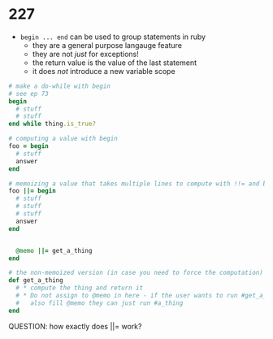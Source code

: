 

# 227

* `begin ... end` can be used to group statements in ruby
    * they are a general purpose langauge feature
    * they are not _just_ for exceptions!
    * the return value is the value of the last statement
    * it does *not* introduce a new variable scope

```ruby
# make a do-while with begin
# see ep 73
begin
  # stuff
  # stuff
end while thing.is_true?

# computing a value with begin
foo = begin
  # stuff
  answer
end

# memoizing a value that takes multiple lines to compute with !!= and begin
foo ||= begin
  # stuff
  # stuff
  # stuff
  answer
end


  @memo ||= get_a_thing
end

# the non-memoized version (in case you need to force the computation)
def get_a_thing
  # * compute the thing and return it
  # * Do not assign to @memo in here - if the user wants to run #get_a_thing and
  #   also fill @memo they can just run #a_thing
end
```

QUESTION: how exactly does ||= work?
